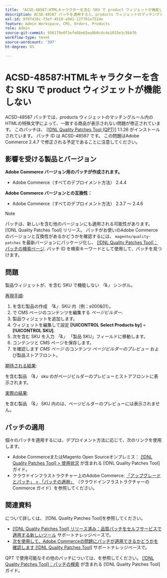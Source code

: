 ```yaml
---
title: 「ACSD-48587:HTMLキャラクターを含む SKU で product ウィジェットが機能しない」
description: ACSD-48587 パッチを適用すると、products ウィジェットのマッチングルール内のHTMLの特殊文字によって、一致する商品が表示されないAdobe Commerceの問題を修正できます。
exl-id: 9f8f436c-f3ef-4510-a941-12f701e7524e
feature: Admin Workspace, CMS, Orders, Products
role: Admin
source-git-commit: 958179e0f3efe08e65ea8b0c4c4e1015e3c5bb76
workflow-type: tm+mt
source-wordcount: '397'
ht-degree: 0%

---
```


# ACSD-48587:HTMLキャラクターを含む SKU で product ウィジェットが機能しない

ACSD-48587 パッチでは、products ウィジェットのマッチングルール内のHTMLの特殊文字によって、一致する商品が表示されない問題が修正されています。 このパッチは、 [[!DNL Quality Patches Tool (QPT)]](/help/announcements/adobe-commerce-announcements/magento-quality-patches-released-new-tool-to-self-serve-quality-patches.md) 1.1.26 がインストールされています。 パッチ ID は ACSD-48587 です。 この問題はAdobe Commerce 2.4.7 で修正される予定であることに注意してください。

## 影響を受ける製品とバージョン

**Adobe Commerce バージョン用のパッチが作成されます。**

* Adobe Commerce（すべてのデプロイメント方法） 2.4.4

**Adobe Commerce バージョンとの互換性：**

* Adobe Commerce（すべてのデプロイメント方法） 2.3.7 ～ 2.4.6

>[!NOTE]
>
>パッチは、新しいを含む他のバージョンにも適用される可能性があります。 [!DNL Quality Patches Tool] リリース。 パッチがお使いのAdobe Commerceのバージョンと互換性があるかどうかを確認するには、 `magento/quality-patches` を最新バージョンにパッケージ化し、 [[!DNL Quality Patches Tool]：パッチの検索ページ](https://experienceleague.adobe.com/tools/commerce-quality-patches/index.html). パッチ ID を検索キーワードとして使用して、パッチを見つけます。

## 問題

製品ウィジェットが、を含む SKU で機能しない *「&amp;」* シンボル。

<u>再現手順</u>:

1. を含む製品の作成 *「&amp;」* SKU 内（例：s000&amp;01）。
1. で CMS ページのコンテンツを編集する *ページビルダー*.
1. 製品ウィジェットを追加します。
1. ウィジェットを編集して設定 **[!UICONTROL Select Products by]** = **[!UICONTROL SKU]**.
1. 次を含む SKU を入力 *「&amp;」* 「製品 SKU」フィールドに移動します。
1. コンテンツと CMS ページを保存します。
1. を確認します *CMS ページ* のコンテンツ *ページビルダーのプレビュー* および製品ストアフロント。

<u>期待される結果</u>:

を含む製品 *「&amp;」* sku のがページビルダーのプレビューとストアフロントに表示されます。

<u>実際の結果</u>:

を含む製品 *「&amp;」* SKU 内のは、ページビルダーのプレビューには表示されません。

## パッチの適用

個々のパッチを適用するには、デプロイメント方法に応じて、次のリンクを使用します。

* Adobe CommerceまたはMagento Open Sourceオンプレミス： [[!DNL Quality Patches Tool] > 使用状況](https://experienceleague.adobe.com/docs/commerce-operations/tools/quality-patches-tool/usage.html) が含まれる [!DNL Quality Patches Tool] ガイド。
* クラウドインフラストラクチャー上のAdobe Commerce: [「アップグレードとパッチ」 > 「パッチの適用」](https://experienceleague.adobe.com/docs/commerce-cloud-service/user-guide/develop/upgrade/apply-patches.html) （クラウドインフラストラクチャーのCommerce ガイド）を参照してください。

## 関連資料

について詳しくは、 [!DNL Quality Patches Tool]を参照してください。

* [[!DNL Quality Patches Tool] リリース済み：品質パッチをセルフサービスで適用する新しいツール](/help/announcements/adobe-commerce-announcements/magento-quality-patches-released-new-tool-to-self-serve-quality-patches.md) サポートナレッジベースで。
* [次を使用して、Adobe Commerceの問題にパッチが適用できるかどうかを確認します [!DNL Quality Patches Tool]](/help/support-tools/patches-available-in-qpt-tool/check-patch-for-magento-issue-with-magento-quality-patches.md) サポートナレッジベースで。

QPT で使用可能なその他のパッチについては、を参照してください。 [[!DNL Quality Patches Tool]：パッチの検索](https://experienceleague.adobe.com/tools/commerce-quality-patches/index.html) が含まれる [!DNL Quality Patches Tool] ガイド。
